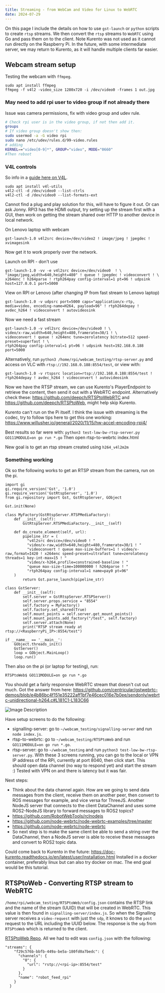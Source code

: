 ```yaml
---
title: Streaming - from WebCam and Video for Linux to WebRTC
date: 2024-07-29
---
```

On this page I include the details on how to use `gst-launch` or `python` scripts to create `rtsp` streams. We then convert the `rtsp` streams to `WebRTC` using Go and pass them on to the client.
Note Kurento was not used as it cannot run directly on the Raspberry Pi. In the future, with some intermediate server, we may return to Kurento, as it will handle multiple clients far easier.
<!--more-->
## Webcam stream setup
Testing the webcam with `ffmpeg`.
```
sudo apt install ffmpeg
ffmpeg -f v4l2 -video_size 1280x720 -i /dev/video0 -frames 1 out.jpg
```

### May need to add rpi user to video group if not already there
Issue was camera permissions, fix with video group and udev rule.
```bash
# Check rpi user is in the video group, if not then add it.
groups
# If video group doesn't show then:
sudo usermod -a -G video rpi
sudo nano /etc/udev/rules.d/99-video.rules
# adding
KERNEL=="video[0-9]*", GROUP="video", MODE="0660"
#Then reboot
```
### V4L controls
So info in a [guide here on V4L](https://medium.com/@deepeshdeepakdd2/v4l-a-complete-practical-tutorial-c520f097b590).

```
sudo apt install v4l-utils
v4l2-ctl -d /dev/video0 --list-ctrls
v4l2-ctl -d /dev/video0 --list-formats-ext
```
Cannot find a plug and play solution for this, will have to figure it out. Or can ask Jonny.
RPI3 has the HDMI output, try setting up the stream first with a GUI, then work on getting the stream shared over HTTP to another device in local network.

On Lenovo laptop with webcam
```
gst-launch-1.0 v4l2src device=/dev/video2 ! image/jpeg ! jpegdec ! xvimagesink
```
Now get it to work properly over the network.

Launch on RPI - don't use
```
gst-launch-1.0 -vv -e v4l2src device=/dev/video0  ! \
"image/jpeg,width=640,height=480" ! queue ! jpegdec ! videoconvert ! \
x264enc ! h264parse ! rtph264pay config-interval=1 pt=96 ! udpsink host=127.0.0.1 port=5000
```

View on RPI or Lenovo (after changing IP from fast stream to Lenovo laptop)
```
gst-launch-1.0 -v udpsrc port=5000 caps="application/x-rtp, media=video, encoding-name=H264, payload=96" ! rtph264depay ! avdec_h264 ! videoconvert ! autovideosink
```

Now we need a fast stream
```
gst-launch-1.0 -v v4l2src device=/dev/video0 ! \
video/x-raw,width=640,height=480,framerate=30/1 ! \
videoconvert ! queue ! x264enc tune=zerolatency bitrate=512 speed-preset=superfast ! \
rtph264pay config-interval=1 pt=96 ! udpsink host=192.168.0.188 port=5000
```

Alternatively, run `python3 /home/rpi/webcam_testing/rtsp-server.py` and access on VLC with `rtsp://192.168.0.188:8554/test`, or view with:
```
gst-launch-1.0 -v rtspsrc location=rtsp://192.168.0.188:8554/test ! rtph264depay ! avdec_h264 ! videoconvert ! autovideosink
```

Now we have the RTSP stream, we can use Kurento's PlayerEndpoint to retrieve the content, then send it out with a WebRTC endpoint.
Alternatively check these: https://github.com/deepch/RTSPtoWebRTC and https://github.com/deepch/RTSPtoWeb, might help skip Kurento.

Kurento can't run on the Pi itself.
I think the issue with streaming is the codec, try to follow tips here to get this one working: https://www.willusher.io/general/2020/11/15/hw-accel-encoding-rpi4/

Best results so far were with:
`python3 test-low-bw-rtsp-server.py`
`GO111MODULE=on go run *.go`
Then open rtsp-to-webrtc index.html

New goal is to get an rtsp stream created using `h264_v4l2m2m`
### Something working
Ok so the following works to get an RTSP stream from the camera, run on the pi.
```
import gi
gi.require_version('Gst', '1.0')
gi.require_version('GstRtspServer', '1.0')
from gi.repository import Gst, GstRtspServer, GObject

Gst.init(None)

class MyFactory(GstRtspServer.RTSPMediaFactory):
    def __init__(self):
        GstRtspServer.RTSPMediaFactory.__init__(self)

    def do_create_element(self, url):
        pipeline_str = (
          "v4l2src device=/dev/video0 ! "
          "video/x-raw,width=640,height=480,framerate=30/1 ! "
          "videoconvert ! queue max-size-buffers=1 ! video/x-raw,format=I420 ! x264enc speed-preset=ultrafast tune=zerolatency threads=1 key-int-max=15 ! "
          "video/x-h264,profile=constrained-baseline ! "
          "queue max-size-time=100000000 ! h264parse ! "
          "rtph264pay config-interval=1 name=pay0 pt=96"
	)
        return Gst.parse_launch(pipeline_str)

class GstServer:
    def __init__(self):
        self.server = GstRtspServer.RTSPServer()
        self.server.props.service = "8554"
        self.factory = MyFactory()
        self.factory.set_shared(True)
        self.mount_points = self.server.get_mount_points()
        self.mount_points.add_factory("/test", self.factory)
        self.server.attach(None)
        print("RTSP stream ready at rtsp://<RaspberryPi_IP>:8554/test")

if __name__ == '__main__':
    GObject.threads_init()
    GstServer()
    loop = GObject.MainLoop()
    loop.run()
```

Then also on the pi (or laptop for testing), run:
```
RTSPtoWeb$ GO111MODULE=on go run *.go
```
You should get a fairly responsive WebRTC stream that doesn't cut out much.
Got the answer from here: https://github.com/centricular/gstwebrtc-demos/blob/e4b86bc4f151e35222aff1bf7e46cec016e7b0ee/sendonly/webrtc-unidirectional-h264.c#L181C1-L183C66

![Image Description](/images/WebRTC_session_description.png)

Have setup screens to do the following:
- signalling-server: go to `~/webcam_testing/signalling-server` and run `node index.js`.
- rtsp-to-webrtc: go to `~/webcam_testing/RTSPtoWeb` and run `GO111MODULE=on go run *.go`.
- rtsp-server: go to `~/webcam_testing` and run `python3 test-low-bw-rtsp-server.py`.
With these 3 screens running, you can go to the local or VPN IP address of the RPi, currently at port 8040, then click start. This should open data channel (no way to respond yet) and start the stream :) Tested with VPN on and there is latency but it was fair.

Next steps:
- Think about the data channel again. How are we going to send data messages from the client, receive them on another peer, then convert to ROS messages for example, and vice versa for ThreeJS. Another NodeJS server that connects to the client DataChannel and uses some ROS2-NodeJS library to forward messages to ROS2 topics?
- https://github.com/RobotWebTools/rclnodejs
- https://github.com/node-webrtc/node-webrtc-examples/tree/master
- https://github.com/node-webrtc/node-webrtc
- So next step is to make the same client be able to send a string over the DataChannel, then a NodeJS server is able to receive these messages and convert to ROS2 topic data.

Could come back to Kurento in the future: https://doc-kurento.readthedocs.io/en/latest/user/installation.html
Installed in a docker container, preferably linux but can also try docker on mac.
The end goal would be this tutorial.

## RTSPtoWeb - Converting RTSP stream to WebRTC
`/home/rpi/webcam_testing/RTSPtoWeb/config.json` contains the RTSP link and the name of the stream (UUID) that will be created in WebRTC.
This value is then found in `signalling-server/index.js`. So when the Signalling server receives a `video-request` with just the `sdp`, it knows to do the `post` request to the URL including the UUID below. The response is the `sdp` from `RTSPtoWeb` which is returned to the client.

[RTSPtoWeb Repo](https://github.com/deepch/RTSPtoWeb).
All we had to edit was `config.json` with the following:
```
"streams": {
    "f29c576b-bbfb-449a-be5a-180fd0a7bedc": {
      "channels": {
        "0": {
          "url": "rstp://<rpi-ip>:8554/test"
        }
      },
      "name": "robot_feed_rpi"
    }
  }
```


